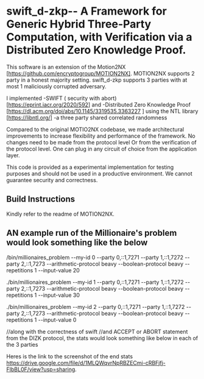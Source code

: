 # swift_d-zkp-- A Framework for Generic Hybrid Three-Party Computation, with Verification via a Distributed Zero Knowledge Proof. 

This software is an extension of the Motion2NX [https://github.com/encryptogroup/MOTION2NX]. MOTION2NX supports 2 party in a honest majority setting. swift_d-zkp supports 3 parties with at most 1 maliciously corrupted adversary.  

I implemented 
-SWIFT ( security with abort) [https://eprint.iacr.org/2020/592]  and 
-Distributed Zero Knowledge Proof [https://dl.acm.org/doi/abs/10.1145/3319535.3363227 ] using the NTL library [https://libntl.org/]
-a three party shared correlated randomness

Compared to the original MOTIO2NX codebase, we made architectural improvements
to increase flexibility and performance of the framework. 
No changes need to be made from the protocol level Or from the verification of the protocol level. One can plug in any circuit of choice from the application layer. 

This code is provided as a experimental implementation for testing purposes and
should not be used in a productive environment. We cannot guarantee security
and correctness.


## Build Instructions

Kindly refer to the readme of MOTION2NX. 

## AN example run of the Millionaire's problem would look something like the below

/bin/millionaires_problem --my-id 0 --party 0,::1,7271 --party 1,::1,7272 --party 2,::1,7273 --arithmetic-protocol beavy --boolean-protocol beavy --repetitions 1 --input-value 20

./bin/millionaires_problem --my-id 1 --party 0,::1,7271 --party 1,::1,7272 --party 2,::1,7273 --arithmetic-protocol beavy --boolean-protocol beavy --repetitions 1 --input-value 30

./bin/millionaires_problem --my-id 2 --party 0,::1,7271 --party 1,::1,7272 --party 2,::1,7273 --arithmetic-protocol beavy --boolean-protocol beavy --repetitions 1 --input-value 0

//along with the correctness of swift 
//and ACCEPT or ABORT statement from the DIZK protocol, the stats would look something like below in each of the 3 parties

Heres is the link to the screenshot of the end stats https://drive.google.com/file/d/1MLQWqvrNpRBZECmi-cRBFjfj-FIbBL0F/view?usp=sharing. 


